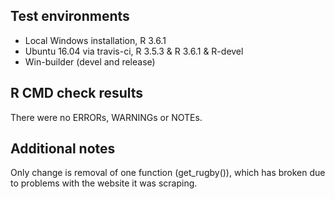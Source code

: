 ## Test environments
* Local Windows installation, R 3.6.1
* Ubuntu 16.04 via travis-ci, R 3.5.3 & R 3.6.1 & R-devel
* Win-builder (devel and release)

## R CMD check results
There were no ERRORs, WARNINGs or NOTEs.

## Additional notes
Only change is removal of one function (get_rugby()), which has broken due to problems with the website it was scraping.
